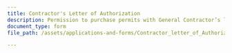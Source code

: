 ```yaml
---
title: Contractor's Letter of Authorization
description: Permission to purchase permits with General Contractor’s license and escrow account.
document_type: form
file_path: /assets/applications-and-forms/Contractor_letter_of_Authorization.pdf

---
```

